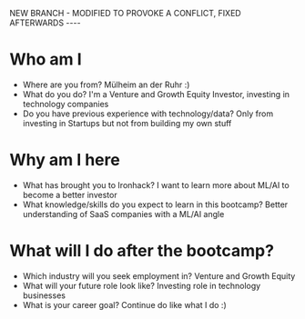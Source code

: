 NEW BRANCH - MODIFIED TO PROVOKE A CONFLICT, FIXED AFTERWARDS ----

# Who am I

* Where are you from? Mülheim an der Ruhr :)
* What do you do? I'm a Venture and Growth Equity Investor, investing in technology companies
* Do you have previous experience with technology/data? Only from investing in Startups but not from building my own stuff

# Why am I here

* What has brought you to Ironhack? I want to learn more about ML/AI to become a better investor
* What knowledge/skills do you expect to learn in this bootcamp? Better understanding of SaaS companies with a ML/AI angle

# What will I do after the bootcamp?

* Which industry will you seek employment in? Venture and Growth Equity
* What will your future role look like? Investing role in technology businesses
* What is your career goal? Continue do like what I do :)
